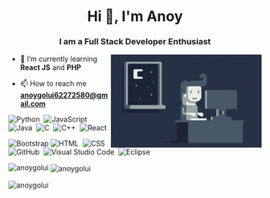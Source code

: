 <h1 align="center">Hi 👋, I'm Anoy </h1>
<h3 align="center">I am a Full Stack Developer Enthusiast</h3>



<img alt="Night Coding" src="https://raw.githubusercontent.com/AVS1508/AVS1508/master/assets/Night-Coding.gif" align="right"/>

- 🌱 I’m currently learning **React JS** and **PHP**

- 📫 How to reach me **anoygolui62272580@gmail.com**



![Python](https://img.shields.io/badge/-Python-05122A?style=flat&logo=python)&nbsp;
![JavaScript](https://img.shields.io/badge/-JavaScript-05122A?style=flat&logo=javascript)&nbsp;
![Java](https://img.shields.io/badge/-Java-05122A?style=flat&logo=Java&logoColor=FFA518)&nbsp;
![C](https://img.shields.io/badge/-C-05122A?style=flat&logo=C&logoColor=A8B9CC)&nbsp;
![C++](https://img.shields.io/badge/-C++-05122A?style=flat&logo=C%2B%2B&logoColor=00599C)&nbsp;
![React](https://img.shields.io/badge/-React-05122A?style=flat&logo=react)&nbsp;



![Bootstrap](https://img.shields.io/badge/-Bootstrap-05122A?style=flat&logo=bootstrap&logoColor=563D7C)
![HTML](https://img.shields.io/badge/-HTML-05122A?style=flat&logo=HTML5)&nbsp;
![CSS](https://img.shields.io/badge/-CSS-05122A?style=flat&logo=CSS3&logoColor=1572B6)&nbsp;
![GitHub](https://img.shields.io/badge/-GitHub-05122A?style=flat&logo=github)&nbsp;
![Visual Studio Code](https://img.shields.io/badge/-Visual%20Studio%20Code-05122A?style=flat&logo=visual-studio-code&logoColor=007ACC)&nbsp;
![Eclipse](https://img.shields.io/badge/-Eclipse-05122A?style=flat&logo=eclipse-ide&logoColor=2C2255)


<p><img align="left" src="https://github-readme-stats.vercel.app/api/top-langs?username=anoygolui&show_icons=true&locale=en&layout=compact" alt="anoygolui" /></p>

<p>&nbsp;<img align="center" src="https://github-readme-stats.vercel.app/api?username=anoygolui&show_icons=true&locale=en" alt="anoygolui" background-color="black"/></p>

<p><img align="center" src="https://github-readme-streak-stats.herokuapp.com/?user=anoygolui&" alt="anoygolui"/></p>







